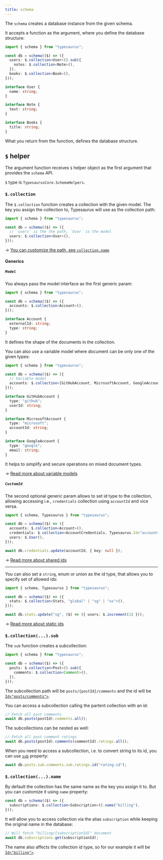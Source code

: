 ```yaml
---
title: schema
---
```


The `schema` creates a database instance from the given schema.

It accepts a function as the argument, where you define the database structure:

```ts
import { schema } from "typesaurus";

const db = schema(($) => ({
  users: $.collection<User>().sub({
    notes: $.collection<Note>(),
  }),
  books: $.collection<Book>(),
}));

interface User {
  name: string;
}

interface Note {
  text: string;
}

interface Books {
  title: string;
}
```

What you return from the function, defines the database structure.

## `$` helper

The argument function receives `$` helper object as the first argument that provides the `schema` API.

`$` type is `TypesaurusCore.SchemaHelpers`.

### `$.collection`

The `$.collection` function creates a collection with the given model. The key you assign the collection to, Typesaurus will use as the collection path:

```ts
import { schema } from "typesaurus";

const db = schema(($) => ({
  // `users` is the the path, `User` is the model
  users: $.collection<User>(),
}));
```

→ [You can customize the path, see `collection.name`](#collectionname)

#### Generics

##### `Model`

You always pass the model interface as the first generic param:

```ts
import { schema } from "typesaurus";

const db = schema(($) => ({
  accounts: $.collection<Account>(),
}));

interface Account {
  externalId: string;
  type: string;
}
```

It defines the shape of the documents in the collection.

You can also use a variable model where document can be only one of the given types:

```ts
import { schema } from "typesaurus";

const db = schema(($) => ({
  // Variable model
  accounts: $.collection<[GitHubAccount, MicrosoftAccount, GoogleAccount]>(),
}));

interface GitHubAccount {
  type: "github";
  userId: string;
}

interface MicrosoftAccount {
  type: "microsoft";
  accountId: string;
}

interface GoogleAccount {
  type: "google";
  email: string;
}
```

It helps to simplify and secure operations on mixed document types.

→ [Read more about variable models](/type-safety/variable/)

##### `CustomId`

The second optional generic param allows to set id type to the collection, allowing accessing i.e., `credentials` collection using `accountId` and vice versa.

```ts
import { schema, Typesaurus } from "typesaurus";

const db = schema(($) => ({
  accounts: $.collection<Account>(),
  credentials: $.collection<AccountCredentials, Typesaurus.Id<"accounts">>(),
  users: $.User(),
}));

await db.credentials.update(accountId, { key: null });
```

→ [Read more about shared ids](/type-safety/typed-ids/#shared-ids)

---

You can also set a `string`, enum or union as the id type, that allows you to specify set of allowed ids:

```ts
import { schema, Typesaurus } from "typesaurus";

const db = schema(($) => ({
  stats: $.collection<Stats, "global" | "sg" | "us">(),
}));

await db.stats.update("sg", ($) => ({ users: $.increment(1) }));
```

→ [Read more about static ids](/type-safety/typed-ids/#static-ids)

### `$.collection(...).sub`

The `sub` function creates a subcollection:

```ts
import { schema } from "typesaurus";

const db = schema(($) => ({
  posts: $.collection<Post>().sub({
    comments: $.collection<Comment>(),
  }),
}));
```

The subcollection path will be `posts/{postId}/comments` and the id will be [`Id<"posts/comments">`](/types/id/).

You can access a subcollection calling the partent collection with an id:

```ts
// Fetch all post comments
await db.posts(postId).comments.all();
```

The subcollections can be nested as well:

```ts
// Fetch all post comment ratings
await db.posts(postId).comments(commentId).ratings.all();
```

When you need to access a subcollection, i.e. to convert string to its id, you can use [`sub`](/classes/collection/#sub) property:

```ts
await db.posts.sub.comments.sub.ratings.id("rating-id");
```

### `$.collection(...).name`

By default the collection has the same name as the key you assign it to. But you can customize it using `name` property:

```ts
const db = schema(($) => ({
  subscriptions: $.collection<Subscription>().name("billing"),
}));
```

It will allow you to access collection via the alias `subscription` while keeping the original name in the database:

```ts
// Will fetch "billing/{subscriptionId}" document
await db.subscriptions.get(subscriptionId);
```

The name also affects the collection id type, so for our example it will be [`Id<"billing">`](/types/id/).
